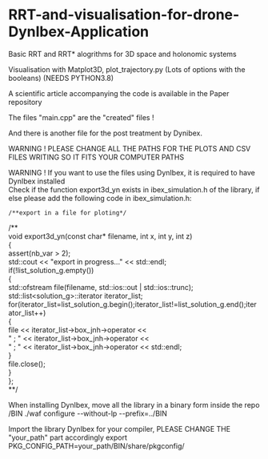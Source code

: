 # RRT-and-visualisation-for-drone-DynIbex-Application

Basic RRT and RRT* alogrithms for 3D space and holonomic systems

Visualisation with Matplot3D, plot_trajectory.py (Lots of options with the booleans) (NEEDS PYTHON3.8)

A scientific article accompanying the code is available in the Paper repository

The files "main.cpp" are the "created" files !

And there is another file for the post treatment by Dynibex.

WARNING ! PLEASE CHANGE ALL THE PATHS FOR THE PLOTS AND CSV FILES WRITING SO IT FITS YOUR COMPUTER PATHS

WARNING ! If you want to use the files using DynIbex, it is required to have DynIbex installed   
Check if the function export3d_yn exists in ibex_simulation.h of the library, if else please add the following code in ibex_simulation.h:  

	/**export in a file for ploting*/  
/**  
void export3d_yn(const char* filename, int x, int y, int z)  
{  
	assert(nb_var > 2);  
	std::cout << "export in progress..." << std::endl;  
	if(!list_solution_g.empty())  
	{  
		std::ofstream file(filename, std::ios::out | std::ios::trunc);  
		std::list<solution_g>::iterator iterator_list;  
		for(iterator_list=list_solution_g.begin();iterator_list!=list_solution_g.end();iterator_list++)  
		{  
			file << iterator_list->box_jnh->operator[](x) <<  
			" ; " << iterator_list->box_jnh->operator[](y) <<  
			" ; " << iterator_list->box_jnh->operator[](z) << std::endl;  
		}  
		file.close();  
	}    
};    
**/

When installing DynIbex, move all the library in a binary form inside the repo /BIN
	./waf configure --without-lp --prefix=../BIN

Import the library DynIbex for your compiler, PLEASE CHANGE THE "your_path" part accordingly
	export PKG_CONFIG_PATH=your_path/BIN/share/pkgconfig/
